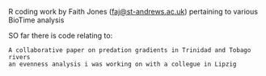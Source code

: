 R coding work by Faith Jones (faj@st-andrews.ac.uk) pertaining to various BioTime analysis

SO far there is code relating to:

	A collaborative paper on predation gradients in Trinidad and Tobago rivers
	an evenness analysis i was working on with a collegue in Lipzig  


